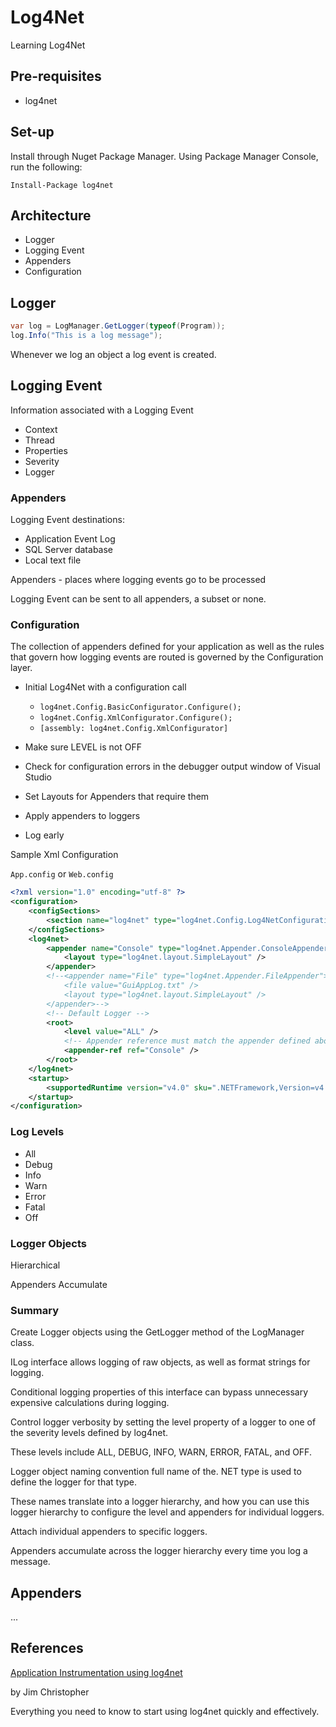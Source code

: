 # Log4Net

Learning Log4Net

## Pre-requisites

- log4net

## Set-up

Install through Nuget Package Manager. Using Package Manager Console, run the following:

```
Install-Package log4net
```

## Architecture

- Logger
- Logging Event
- Appenders
- Configuration

## Logger

```csharp
var log = LogManager.GetLogger(typeof(Program));
log.Info("This is a log message");
```

Whenever we log an object a log event is created.  

## Logging Event

Information associated with a Logging Event

- Context
- Thread
- Properties
- Severity
- Logger

### Appenders

Logging Event destinations:

- Application Event Log
- SQL Server database
- Local text file

Appenders - places where logging events go to be processed

Logging Event can be sent to all appenders, a subset or none.

### Configuration

The collection of appenders defined for your application as well as the rules that govern how logging events are routed is governed by the Configuration layer.

- Initial Log4Net with a configuration call

  - `log4net.Config.BasicConfigurator.Configure();`
  - `log4net.Config.XmlConfigurator.Configure();` 
  - `[assembly: log4net.Config.XmlConfigurator]`

- Make sure LEVEL is not OFF
- Check for configuration errors in the debugger output window of Visual Studio
- Set Layouts for Appenders that require them
- Apply appenders to loggers
- Log early

Sample Xml Configuration

`App.config` or `Web.config`

```xml
<?xml version="1.0" encoding="utf-8" ?>
<configuration>
	<configSections>
		<section name="log4net" type="log4net.Config.Log4NetConfigurationSectionHandler, log4net" />
	</configSections>   
	<log4net>
		<appender name="Console" type="log4net.Appender.ConsoleAppender">
			<layout type="log4net.layout.SimpleLayout" />
		</appender>
		<!--<appender name="File" type="log4net.Appender.FileAppender">
			<file value="GuiAppLog.txt" />
			<layout type="log4net.layout.SimpleLayout" />
		</appender>-->
		<!-- Default Logger -->
		<root>
			<level value="ALL" />
			<!-- Appender reference must match the appender defined above -->
			<appender-ref ref="Console" />
		</root>
	</log4net>
    <startup> 
        <supportedRuntime version="v4.0" sku=".NETFramework,Version=v4.6.2" />
    </startup>
</configuration>
```

### Log Levels

- All
- Debug
- Info
- Warn
- Error
- Fatal
- Off

### Logger Objects

Hierarchical

Appenders Accumulate

### Summary 

Create Logger objects using the GetLogger method of the LogManager class. 

ILog interface allows logging of raw objects, as well as format strings for logging. 

Conditional logging properties of this interface can bypass unnecessary expensive calculations during logging. 

Control logger verbosity by setting the level property of a logger to one of the severity levels defined by log4net.

These levels include ALL, DEBUG, INFO, WARN, ERROR, FATAL, and OFF. 

Logger object naming convention full name of the. NET type is used to define the logger for that type. 

These names translate into a logger hierarchy, and how you can use this logger hierarchy to configure the level and appenders for individual loggers. 

Attach individual appenders to specific loggers. 

Appenders accumulate across the logger hierarchy every time you log a message.

## Appenders

...

## References

[Application Instrumentation using log4net](https://app.pluralsight.com/library/courses/application-instrumentation-log4net/table-of-contents)

by Jim Christopher

Everything you need to know to start using log4net quickly and effectively.


